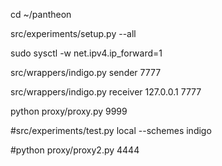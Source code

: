 cd ~/pantheon

src/experiments/setup.py --all

sudo sysctl -w net.ipv4.ip_forward=1
 
 
src/wrappers/indigo.py sender 7777

src/wrappers/indigo.py receiver 127.0.0.1 7777

python proxy/proxy.py 9999


#src/experiments/test.py local --schemes indigo

#python proxy/proxy2.py 4444
